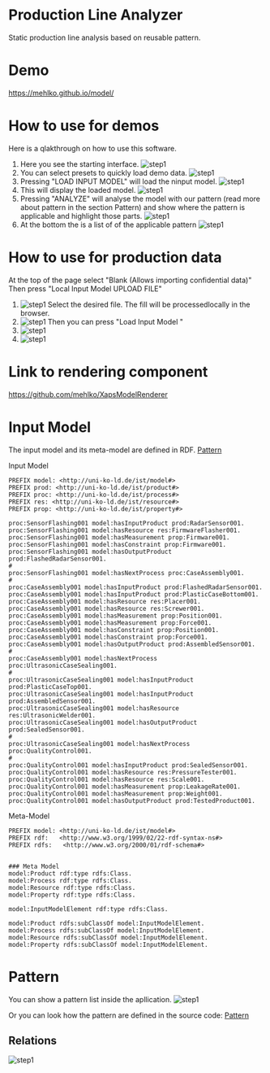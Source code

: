 # Production Line Analyzer

Static production line analysis based on reusable pattern.

# Demo

https://mehlko.github.io/model/

# How to use for demos

Here is a qlakthrough on how to use this software.

1. Here you see the starting interface. ![step1](doc/doc1.png)
2. You can select presets to quickly load demo data. ![step1](doc/doc2.png)
3. Pressing "LOAD INPUT MODEL" will load the ninput model.
   ![step1](doc/doc3.png)
4. This will display the loaded model.
   ![step1](doc/doc4.png)
5. Pressing "ANALYZE" will analyse the model with our pattern (read more about pattern in the section Pattern) and show where the pattern is applicable and highlight those parts.
   ![step1](doc/doc5.png)
6. At the bottom the is a list of of the applicable pattern
   ![step1](doc/doc6.png)

# How to use for production data

At the top of the page select "Blank (Allows importing confidential data)"
Then press "Local Input Model UPLOAD FILE"

1. ![step1](doc/doc7.png)
   Select the desired file. The fill will be processedlocally in the browser.
2. ![step1](doc/doc8.png)
   Then you can press "Load Input Model "
3. ![step1](doc/doc9.png)
4. ![step1](doc/doc10.png)

# Link to rendering component

https://github.com/mehlko/XapsModelRenderer

# Input Model

The input model and its meta-model are defined in RDF.
[Pattern](./model/inputModel.ttl)

Input Model

```
PREFIX model: <http://uni-ko-ld.de/ist/model#>
PREFIX prod: <http://uni-ko-ld.de/ist/product#>
PREFIX proc: <http://uni-ko-ld.de/ist/process#>
PREFIX res: <http://uni-ko-ld.de/ist/resource#>
PREFIX prop: <http://uni-ko-ld.de/ist/property#>

proc:SensorFlashing001 model:hasInputProduct prod:RadarSensor001.
proc:SensorFlashing001 model:hasResource res:FirmwareFlasher001.
proc:SensorFlashing001 model:hasMeasurement prop:Firmware001.
proc:SensorFlashing001 model:hasConstraint prop:Firmware001.
proc:SensorFlashing001 model:hasOutputProduct prod:FlashedRadarSensor001.
#
proc:SensorFlashing001 model:hasNextProcess proc:CaseAssembly001.
#
proc:CaseAssembly001 model:hasInputProduct prod:FlashedRadarSensor001.
proc:CaseAssembly001 model:hasInputProduct prod:PlasticCaseBottom001.
proc:CaseAssembly001 model:hasResource res:Placer001.
proc:CaseAssembly001 model:hasResource res:Screwer001.
proc:CaseAssembly001 model:hasMeasurement prop:Position001.
proc:CaseAssembly001 model:hasMeasurement prop:Force001.
proc:CaseAssembly001 model:hasConstraint prop:Position001.
proc:CaseAssembly001 model:hasConstraint prop:Force001.
proc:CaseAssembly001 model:hasOutputProduct prod:AssembledSensor001.
#
proc:CaseAssembly001 model:hasNextProcess proc:UltrasonicCaseSealing001.
#
proc:UltrasonicCaseSealing001 model:hasInputProduct prod:PlasticCaseTop001.
proc:UltrasonicCaseSealing001 model:hasInputProduct prod:AssembledSensor001.
proc:UltrasonicCaseSealing001 model:hasResource res:UltrasonicWelder001.
proc:UltrasonicCaseSealing001 model:hasOutputProduct prod:SealedSensor001.
#
proc:UltrasonicCaseSealing001 model:hasNextProcess proc:QualityControl001.
#
proc:QualityControl001 model:hasInputProduct prod:SealedSensor001.
proc:QualityControl001 model:hasResource res:PressureTester001.
proc:QualityControl001 model:hasResource res:Scale001.
proc:QualityControl001 model:hasMeasurement prop:LeakageRate001.
proc:QualityControl001 model:hasMeasurement prop:Weight001.
proc:QualityControl001 model:hasOutputProduct prod:TestedProduct001.
```

Meta-Model

```
PREFIX model: <http://uni-ko-ld.de/ist/model#>
PREFIX rdf:   <http://www.w3.org/1999/02/22-rdf-syntax-ns#>
PREFIX rdfs:   <http://www.w3.org/2000/01/rdf-schema#>


### Meta Model
model:Product rdf:type rdfs:Class.
model:Process rdf:type rdfs:Class.
model:Resource rdf:type rdfs:Class.
model:Property rdf:type rdfs:Class.

model:InputModelElement rdf:type rdfs:Class.

model:Product rdfs:subClassOf model:InputModelElement.
model:Process rdfs:subClassOf model:InputModelElement.
model:Resource rdfs:subClassOf model:InputModelElement.
model:Property rdfs:subClassOf model:InputModelElement.
```

# Pattern

You can show a pattern list inside the apllication.
![step1](doc/doc10.png)

Or you can look how the pattern are defined in the source code:
[Pattern](./pattern.js)

## Relations

![step1](doc/doc11.png)
